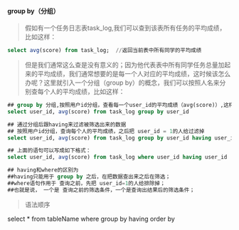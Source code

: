 #### group by（分组）

> 假如有一个任务日志表task_log,我们可以查到该表所有任务的平均成绩，比如这样：

```sql
select avg(score) from task_log;  //返回当前表中所有同学的平均成绩
```

> 但是我们通常这么查是没有意义的；因为他代表表中所有同学任务总量加起来的平均成绩，我们通常想要的是每一个人对应的平均成绩，这时候该怎么办呢？这里就引入一个分组（group by）的概念，我们可以按照人名来分别查每个人的平均成绩，比如这样：

```sql
## group by 分组,按照用户id分组，查看每一个user_id的平均成绩（avg(score)）,这样我们就可以获取到所有的人对应的平均成绩了；
select user_id, avg(score) from task_log group by user_id

## 通过分组后跟having来过滤被筛选出来的数据
## 按照用户id分组，查询每个人的平均成绩，之后把 user_id = 1的人给过滤掉
select user_id, avg(score) from task_log group by user_id having user_id != 1;

## 上面的语句可以写成如下格式：
select user_id, avg(score) from task_log where user_id having user_id != 1;

## having和where的区别为
##having只能用于 group by 之后，在把数据查出来之后在筛选；
##where语句作用于 查询之前，先把 user_id=1的人给排除掉；
##也就是说， 一个是 查询之前的筛选条件，一个是查询出结果后的筛选条件；
```

> 语法顺序

select * from tableName where <condition> group by <group codition> having <having condition> order by <order condition> 